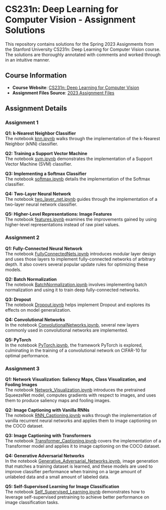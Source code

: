 # CS231n: Deep Learning for Computer Vision - Assignment Solutions

This repository contains solutions for the Spring 2023 Assignments from the Stanford University CS231n: Deep Learning for Computer Vision course. The solutions are thoroughly annotated with comments and worked through in an intuitive manner.

## Course Information
- **Course Website**: [CS231n: Deep Learning for Computer Vision](https://cs231n.stanford.edu/)
- **Assignment Files Source**: [2023 Assignment Files](https://github.com/cs231n/cs231n.github.io/tree/master/assignments/2023)

## Assignment Details

### Assignment 1

**Q1: k-Nearest Neighbor Classifier**  
The notebook [knn.ipynb](https://github.com/gordon801/cs231n/blob/main/assignments/assignment1/knn.ipynb) walks through the implementation of the k-Nearest Neighbor (kNN) classifier.

**Q2: Training a Support Vector Machine**  
The notebook [svm.ipynb](https://github.com/gordon801/cs231n/blob/main/assignments/assignment1/svm.ipynb) demonstrates the implementation of a Support Vector Machine (SVM) classifier.

**Q3: Implementing a Softmax Classifier**  
The notebook [softmax.ipynb](https://github.com/gordon801/cs231n/blob/main/assignments/assignment1/softmax.ipynb) details the implementation of the Softmax classifier.

**Q4: Two-Layer Neural Network**  
The notebook [two_layer_net.ipynb](https://github.com/gordon801/cs231n/blob/main/assignments/assignment1/two_layer_net.ipynb) guides through the implementation of a two-layer neural network classifier.

**Q5: Higher-Level Representations: Image Features**  
The notebook [features.ipynb](https://github.com/gordon801/cs231n/blob/main/assignments/assignment1/features.ipynb) examines the improvements gained by using higher-level representations instead of raw pixel values.

### Assignment 2

**Q1: Fully-Connected Neural Network**  
The notebook [FullyConnectedNets.ipynb](https://github.com/gordon801/cs231n/blob/main/assignments/assignment2/FullyConnectedNets.ipynb) introduces modular layer design and uses those layers to implement fully-connected networks of arbitrary depth. It also covers several popular update rules for optimizing these models.

**Q2: Batch Normalization**  
The notebook [BatchNormalization.ipynb](https://github.com/gordon801/cs231n/blob/main/assignments/assignment2/BatchNormalization.ipynb) involves implementing batch normalization and using it to train deep fully-connected networks.

**Q3: Dropout**  
The notebook [Dropout.ipynb](https://github.com/gordon801/cs231n/blob/main/assignments/assignment2/Dropout.ipynb) helps implement Dropout and explores its effects on model generalization.

**Q4: Convolutional Networks**  
In the notebook [ConvolutionalNetworks.ipynb](https://github.com/gordon801/cs231n/blob/main/assignments/assignment2/ConvolutionalNetworks.ipynb), several new layers commonly used in convolutional networks are implemented.

**Q5: PyTorch**  
In the notebook [PyTorch.ipynb](https://github.com/gordon801/cs231n/blob/main/assignments/assignment2/PyTorch.ipynb), the framework PyTorch is explored, culminating in the training of a convolutional network on CIFAR-10 for optimal performance.

### Assignment 3

**Q1: Network Visualization: Saliency Maps, Class Visualization, and Fooling Images**  
The notebook [Network_Visualization.ipynb](https://github.com/gordon801/cs231n/blob/main/assignments/assignment3/Network_Visualization.ipynb) introduces the pretrained SqueezeNet model, computes gradients with respect to images, and uses them to produce saliency maps and fooling images.

**Q2: Image Captioning with Vanilla RNNs**  
The notebook [RNN_Captioning.ipynb](https://github.com/gordon801/cs231n/blob/main/assignments/assignment3/RNN_Captioning.ipynb) walks through the implementation of vanilla recurrent neural networks and applies them to image captioning on the COCO dataset.

**Q3: Image Captioning with Transformers**  
The notebook [Transformer_Captioning.ipynb](https://github.com/gordon801/cs231n/blob/main/assignments/assignment3/Transformer_Captioning.ipynb) covers the implementation of a Transformer model and applies it to image captioning on the COCO dataset.

**Q4: Generative Adversarial Networks**  
In the notebook [Generative_Adversarial_Networks.ipynb](https://github.com/gordon801/cs231n/blob/main/assignments/assignment3/Generative_Adversarial_Networks.ipynb), image generation that matches a training dataset is learned, and these models are used to improve classifier performance when training on a large amount of unlabeled data and a small amount of labeled data.

**Q5: Self-Supervised Learning for Image Classification**  
The notebook [Self_Supervised_Learning.ipynb](https://github.com/gordon801/cs231n/blob/main/assignments/assignment3/Self_Supervised_Learning.ipynb) demonstrates how to leverage self-supervised pretraining to achieve better performance on image classification tasks.
